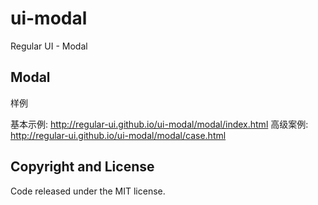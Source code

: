# ui-modal

Regular UI - Modal

## Modal

样例

基本示例: http://regular-ui.github.io/ui-modal/modal/index.html
高级案例: http://regular-ui.github.io/ui-modal/modal/case.html

## Copyright and License

Code released under the MIT license.

